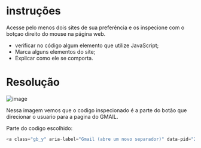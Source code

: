 # instruções 

Acesse pelo menos dois sites de sua preferência e os inspecione com o botçao direito do mouse na página web.

- verificar no código algum elemento que utilize JavaScript;
- Marca alguns elementos do site;
- Explicar como ele se comporta.

# Resolução

![image](https://github.com/rogerdox/fap_softex/assets/116037752/7c0104bd-4fa7-4c85-bcf0-60784eec9f66)

Nessa imagem vemos que o codigo inspecionado é a parte do botão que direcionar o usuario para a pagina do GMAIL.

Parte do codigo escolhido:
```j.s 
<a class="gb_y" aria-label="Gmail (abre um novo separador)" data-pid="23" href="https://mail.google.com/mail/&amp;ogbl" target="_top">Gmail</a>
```
